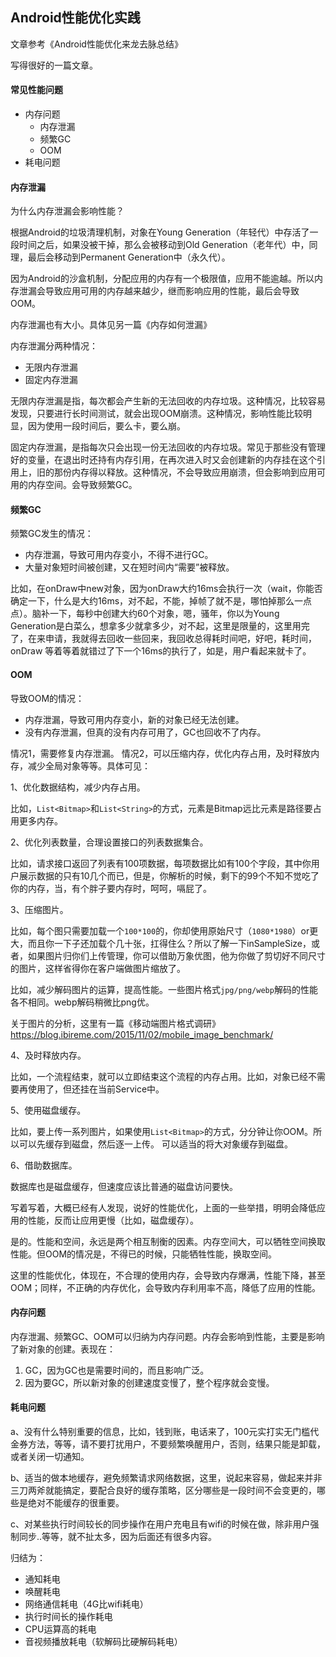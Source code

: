## Android性能优化实践

文章参考《Android性能优化来龙去脉总结》

写得很好的一篇文章。

#### 常见性能问题

* 内存问题
	* 内存泄漏
	* 频繁GC
	* OOM
* 耗电问题

#### 内存泄漏

为什么内存泄漏会影响性能？

根据Android的垃圾清理机制，对象在Young Generation（年轻代）中存活了一段时间之后，如果没被干掉，那么会被移动到Old Generation（老年代）中，同理，最后会移动到Permanent Generation中（永久代）。

因为Android的沙盒机制，分配应用的内存有一个极限值，应用不能逾越。所以内存泄漏会导致应用可用的内存越来越少，继而影响应用的性能，最后会导致OOM。

内存泄漏也有大小。具体见另一篇《内存如何泄漏》

内存泄漏分两种情况：

* 无限内存泄漏
* 固定内存泄漏

无限内存泄漏是指，每次都会产生新的无法回收的内存垃圾。这种情况，比较容易发现，只要进行长时间测试，就会出现OOM崩溃。这种情况，影响性能比较明显，因为使用一段时间后，要么卡，要么崩。

固定内存泄漏，是指每次只会出现一份无法回收的内存垃圾。常见于那些没有管理好的变量，在退出时还持有内存引用，在再次进入时又会创建新的内存挂在这个引用上，旧的那份内存得以释放。这种情况，不会导致应用崩溃，但会影响到应用可用的内存空间。会导致频繁GC。

#### 频繁GC

频繁GC发生的情况：

* 内存泄漏，导致可用内存变小，不得不进行GC。
* 大量对象短时间被创建，又在短时间内“需要”被释放。

比如，在onDraw中new对象，因为onDraw大约16ms会执行一次（wait，你能否确定一下，什么是大约16ms，对不起，不能，掉帧了就不是，哪怕掉那么一点点）。脑补一下，每秒中创建大约60个对象，嗯，骚年，你以为Young Generation是白菜么，想拿多少就拿多少，对不起，这里是限量的，这里用完了，在来申请，我就得去回收一些回来，我回收总得耗时间吧，好吧，耗时间，onDraw 等着等着就错过了下一个16ms的执行了，如是，用户看起来就卡了。

#### OOM

导致OOM的情况：

* 内存泄漏，导致可用内存变小，新的对象已经无法创建。
* 没有内存泄漏，但真的没有内存可用了，GC也回收不了内存。

情况1，需要修复内存泄漏。
情况2，可以压缩内存，优化内存占用，及时释放内存，减少全局对象等等。具体可见：

1、优化数据结构，减少内存占用。

比如，`List<Bitmap>`和`List<String>`的方式，元素是Bitmap远比元素是路径要占用更多内存。

2、优化列表数量，合理设置接口的列表数据集合。

比如，请求接口返回了列表有100项数据，每项数据比如有100个字段，其中你用户展示数据的只有10几个而已，但是，你解析的时候，剩下的99个不知不觉吃了你的内存，当，有个胖子要内存时，呵呵，嗝屁了。

3、压缩图片。

比如，每个图只需要加载一个`100*100`的，你却使用原始尺寸（`1080*1980`）or更大，而且你一下子还加载个几十张，扛得住么？所以了解一下inSampleSize，或者，如果图片归你们上传管理，你可以借助万象优图，他为你做了剪切好不同尺寸的图片，这样省得你在客户端做图片缩放了。

比如，减少解码图片的运算，提高性能。一些图片格式`jpg/png/webp`解码的性能各不相同。webp解码稍微比png优。

关于图片的分析，这里有一篇《移动端图片格式调研》<https://blog.ibireme.com/2015/11/02/mobile_image_benchmark/>

4、及时释放内存。

比如，一个流程结束，就可以立即结束这个流程的内存占用。比如，对象已经不需要再使用了，但还挂在当前Service中。

5、使用磁盘缓存。

比如，要上传一系列图片，如果使用`List<Bitmap>`的方式，分分钟让你OOM。所以可以先缓存到磁盘，然后逐一上传。
可以适当的将大对象缓存到磁盘。

6、借助数据库。

数据库也是磁盘缓存，但速度应该比普通的磁盘访问要快。

写着写着，大概已经有人发现，说好的性能优化，上面的一些举措，明明会降低应用的性能，反而让应用更慢（比如，磁盘缓存）。

是的。性能和空间，永远是两个相互制衡的因素。内存空间大，可以牺牲空间换取性能。但OOM的情况是，不得已的时候，只能牺牲性能，换取空间。

这里的性能优化，体现在，不合理的使用内存，会导致内存爆满，性能下降，甚至OOM；同样，不正确的内存优化，会导致内存利用率不高，降低了应用的性能。

#### 内存问题

内存泄漏、频繁GC、OOM可以归纳为内存问题。内存会影响到性能，主要是影响了新对象的创建。表现在：
1. GC，因为GC也是需要时间的，而且影响广泛。
2. 因为要GC，所以新对象的创建速度变慢了，整个程序就会变慢。

#### 耗电问题

a、没有什么特别重要的信息，比如，钱到账，电话来了，100元实打实无门槛代金券方法，等等，请不要打扰用户，不要频繁唤醒用户，否则，结果只能是卸载，或者关闭一切通知。

b、适当的做本地缓存，避免频繁请求网络数据，这里，说起来容易，做起来并非三刀两斧就能搞定，要配合良好的缓存策略，区分哪些是一段时间不会变更的，哪些是绝对不能缓存的很重要。

c、对某些执行时间较长的同步操作在用户充电且有wifi的时候在做，除非用户强制同步..等等，就不扯太多，因为后面还有很多内容。

归结为：

* 通知耗电
* 唤醒耗电
* 网络通信耗电（4G比wifi耗电）
* 执行时间长的操作耗电
* CPU运算高的耗电
* 音视频播放耗电（软解码比硬解码耗电）
